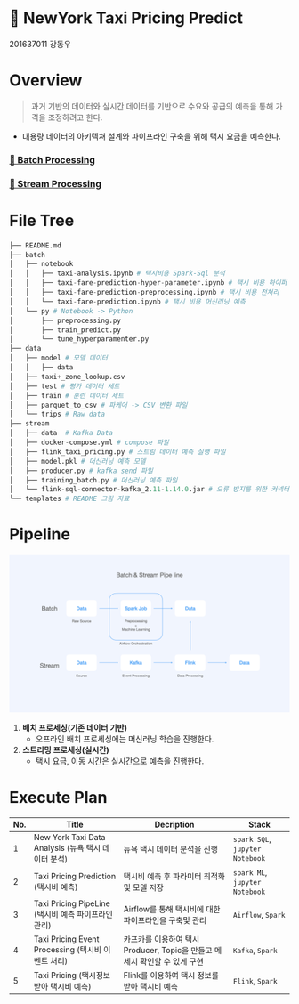 # 🚕 NewYork Taxi Pricing Predict
201637011 강동우

# Overview

> 과거 기반의 데이터와 실시간 데이터를 기반으로 수요와 공급의 예측을 통해 가격을 조정하려고 한다.

- 대용량 데이터의 아키텍쳐 설계와 파이프라인 구축을 위해 택시 요금을 예측한다.

### [🔗 Batch Processing](https://github.com/dustin-kang/newyork-taxi-pricing-predict/tree/main/batch)
 
### [🔗 Stream Processing](https://github.com/dustin-kang/newyork-taxi-pricing-predict/tree/main/stream)

# File Tree
```py
├── README.md
├── batch
│   ├── notebook
│   │   ├── taxi-analysis.ipynb # 택시비용 Spark-Sql 분석
│   │   ├── taxi-fare-prediction-hyper-parameter.ipynb # 택시 비용 하이퍼 파리머터 예측
│   │   ├── taxi-fare-prediction-preprocessing.ipynb # 택시 비용 전처리 
│   │   └── taxi-fare-prediction.ipynb # 택시 비용 머신러닝 예측
│   └── py # Notebook -> Python
│       ├── preprocessing.py 
│       ├── train_predict.py
│       └── tune_hyperparamenter.py
├── data
│   ├── model # 모델 데이터
│   │   ├── data
│   ├── taxi+_zone_lookup.csv 
│   ├── test # 평가 데이터 세트
│   ├── train # 훈련 데이터 세트
│   ├── parquet_to_csv # 파케어 -> CSV 변환 파일
│   └── trips # Raw data
├── stream
│   ├── data  # Kafka Data
│   ├── docker-compose.yml # compose 파일
│   ├── flink_taxi_pricing.py # 스트림 데이터 예측 실행 파일
│   ├── model.pkl # 머신러닝 예측 모델
│   ├── producer.py # kafka send 파일
│   ├── training_batch.py # 머신러닝 예측 파일
│   └── flink-sql-connector-kafka_2.11-1.14.0.jar # 오류 방지를 위한 커넥터 파일
└── templates # README 그림 자료
```

# Pipeline
<img src="./templates/readme_pipeline.png" width="800">

1. **배치 프로세싱(기존 데이터 기반)**
    - 오프라인 배치 프로세싱에는 머신러닝 학습을 진행한다.
2. **스트리밍 프로세싱(실시간)**
    - 택시 요금, 이동 시간은 실시간으로 예측을 진행한다.


# Execute Plan
|No.|Title|Decription|Stack|
|---|---|---|---|
|1|New York Taxi Data Analysis (뉴욕 택시 데이터 분석)|뉴욕 택시 데이터 분석을 진행|`spark SQL`, `jupyter Notebook`|
|2|Taxi Pricing Prediction (택시비  예측)|택시비 예측 후 파라미터 최적화 및 모델 저장|`spark ML`, `jupyter Notebook`|
|3|Taxi Pricing PipeLine (택시비 예측 파이프라인 관리) |Airflow를 통해 택시비에 대한 파이프라인을 구축및 관리|`Airflow`, `Spark`|
|4|Taxi Pricing Event Processing (택시비 이벤트 처리) |카프카를 이용하여 택시 Producer, Topic을 만들고 메세지 확인할 수 있게 구현|`Kafka`, `Spark`|
|5|Taxi Pricing (택시정보 받아 택시비 예측) |Flink를 이용하여 택시 정보를 받아 택시비 예측|`Flink`, `Spark`|

